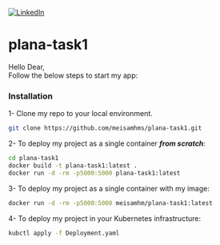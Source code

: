 [![LinkedIn][linkedin-shield]][linkedin-url]
# plana-task1

Hello Dear,<br>
Follow the below steps to start my app:

### Installation

1- Clone my repo to your local environment.
   ```sh
   git clone https://github.com/meisamhms/plana-task1.git
   ```

2- To deploy my project as a single container <i><b>from scratch</i></b>:
   ```sh
   cd plana-task1
   docker build -t plana-task1:latest .
   docker run -d -rm -p5000:5000 plana-task1:latest
   ```
3- To deploy my project as a single container with my image:
   ```sh
   docker run -d -rm -p5000:5000 meisamhm/plana-task1:latest
   ```

4- To deploy my project in your Kubernetes infrastructure:
   ```sh
   kubctl apply -f Deployment.yaml
   ```




<!-- MARKDOWN LINKS & IMAGES -->
[linkedin-shield]: https://img.shields.io/badge/-LinkedIn-black.svg?style=for-the-badge&logo=linkedin&colorB=555
[linkedin-url]: https://linkedin.com/in/meisam-sharahi
